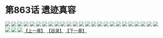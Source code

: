 # 第863话 遗迹真容
![](https://mhpic.xiaomingtaiji.net/comic/D/斗破苍穹/第863话F0_277428/1.jpg-zymk.middle.webp)
![](https://mhpic.xiaomingtaiji.net/comic/D/斗破苍穹/第863话F0_277428/2.jpg-zymk.middle.webp)
![](https://mhpic.xiaomingtaiji.net/comic/D/斗破苍穹/第863话F0_277428/3.jpg-zymk.middle.webp)
![](https://mhpic.xiaomingtaiji.net/comic/D/斗破苍穹/第863话F0_277428/4.jpg-zymk.middle.webp)
![](https://mhpic.xiaomingtaiji.net/comic/D/斗破苍穹/第863话F0_277428/5.jpg-zymk.middle.webp)
![](https://mhpic.xiaomingtaiji.net/comic/D/斗破苍穹/第863话F0_277428/6.jpg-zymk.middle.webp)
![](https://mhpic.xiaomingtaiji.net/comic/D/斗破苍穹/第863话F0_277428/7.jpg-zymk.middle.webp)
![](https://mhpic.xiaomingtaiji.net/comic/D/斗破苍穹/第863话F0_277428/8.jpg-zymk.middle.webp)
![](https://mhpic.xiaomingtaiji.net/comic/D/斗破苍穹/第863话F0_277428/9.jpg-zymk.middle.webp)
![](https://mhpic.xiaomingtaiji.net/comic/D/斗破苍穹/第863话F0_277428/10.jpg-zymk.middle.webp)
![](https://mhpic.xiaomingtaiji.net/comic/D/斗破苍穹/第863话F0_277428/11.jpg-zymk.middle.webp)
![](https://mhpic.xiaomingtaiji.net/comic/D/斗破苍穹/第863话F0_277428/12.jpg-zymk.middle.webp)
![](https://mhpic.xiaomingtaiji.net/comic/D/斗破苍穹/第863话F0_277428/13.jpg-zymk.middle.webp)
![](https://mhpic.xiaomingtaiji.net/comic/D/斗破苍穹/第863话F0_277428/14.jpg-zymk.middle.webp)
![](https://mhpic.xiaomingtaiji.net/comic/D/斗破苍穹/第863话F0_277428/15.jpg-zymk.middle.webp)
![](https://mhpic.xiaomingtaiji.net/comic/D/斗破苍穹/第863话F0_277428/16.jpg-zymk.middle.webp)
![](https://mhpic.xiaomingtaiji.net/comic/D/斗破苍穹/第863话F0_277428/17.jpg-zymk.middle.webp)
![](https://mhpic.xiaomingtaiji.net/comic/D/斗破苍穹/第863话F0_277428/18.jpg-zymk.middle.webp)
![](https://mhpic.xiaomingtaiji.net/comic/D/斗破苍穹/第863话F0_277428/19.jpg-zymk.middle.webp)
![](https://mhpic.xiaomingtaiji.net/comic/D/斗破苍穹/第863话F0_277428/20.jpg-zymk.middle.webp)
![](https://mhpic.xiaomingtaiji.net/comic/D/斗破苍穹/第863话F0_277428/21.jpg-zymk.middle.webp)
![](https://mhpic.xiaomingtaiji.net/comic/D/斗破苍穹/第863话F0_277428/22.jpg-zymk.middle.webp)
![](https://mhpic.xiaomingtaiji.net/comic/D/斗破苍穹/第863话F0_277428/23.jpg-zymk.middle.webp)
![](https://mhpic.xiaomingtaiji.net/comic/D/斗破苍穹/第863话F0_277428/24.jpg-zymk.middle.webp)
![](https://mhpic.xiaomingtaiji.net/comic/D/斗破苍穹/第863话F0_277428/25.jpg-zymk.middle.webp)
![](https://mhpic.xiaomingtaiji.net/comic/D/斗破苍穹/第863话F0_277428/26.jpg-zymk.middle.webp)
![](https://mhpic.xiaomingtaiji.net/comic/D/斗破苍穹/第863话F0_277428/27.jpg-zymk.middle.webp)
![](https://mhpic.xiaomingtaiji.net/comic/D/斗破苍穹/第863话F0_277428/28.jpg-zymk.middle.webp)
[【上一章】](./866.md)
[【目录】](./READMD.md)
[【下一章】](./868.md)
